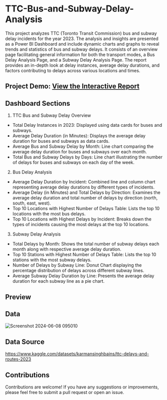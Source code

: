 # TTC-Bus-and-Subway-Delay-Analysis

This project analyzes TTC (Toronto Transit Commission)  bus and subway delay incidents for the year 2023. The analysis and insights are presented as a Power BI Dashboard and include dynamic charts and graphs to reveal trends and statistics of bus and subway delays. It consists of an overview page facilitating general information for both the transport modes, a Bus Delay Analysis Page, and a Subway Delay Analysis Page. The report provides an in-depth look at delay instances, average delay durations, and factors contributing to delays across various locations and times.

## Project Demo: [View the Interactive Report](https://app.powerbi.com/view?r=eyJrIjoiZDM1NTE1YTUtODZjYi00M2U2LWJkNGEtOWU3M2QzNDU5YmJhIiwidCI6ImE4ZWVjMjgxLWFhYTMtNGRhZS1hYzliLTlhMzk4YjkyMTVlNyIsImMiOjN9)

## Dashboard Sections

1. TTC Bus and Subway Delay Overview
- Total Delay Instances in 2023: Displayed using data cards for buses and subways.
- Average Delay Duration (in Minutes): Displays the average delay duration for buses and subways as data cards.
- Average Bus and Subway Delay by Month: Line chart comparing the average delay duration for buses and subways over each month.
- Total Bus and Subway Delays by Days: Line chart illustrating the number of delays for buses and subways on each day of the week.

2. Bus Delay Analysis
- Average Delay Duration by Incident: Combined line and column chart representing average delay durations by different types of incidents.
- Average Delay (in Minutes) and Total Delays by Direction: Examines the average delay duration and total number of delays by direction (north, south, east, west).
- Top 10 Locations with Highest Number of Delays Table: Lists the top 10 locations with the most bus delays.
- Top 10 Locations with Highest Delays by Incident: Breaks down the types of incidents causing the most delays at the top 10 locations.

3. Subway Delay Analysis
- Total Delays by Month: Shows the total number of subway delays each month along with respective average delay duration.
- Top 10 Stations with Highest Number of Delays Table: Lists the top 10 stations with the most subway delays.
- Number of Delays by Subway Line: Donut Chart displaying the percentage distribution of delays across different subway lines.
- Average Subway Delay Duration by Line: Presents the average delay duration for each subway line as a pie chart.

## Preview



## Data

![Screenshot 2024-06-08 095010](https://github.com/Dhruvi111/TTC-Bus-and-Subway-Delay-Analysis/assets/121675002/ae610ce3-a942-48c0-8b30-991fb5997849)

## Data Source
https://www.kaggle.com/datasets/karmansinghbains/ttc-delays-and-routes-2023

## Contributions
Contributions are welcome! If you have any suggestions or improvements, please feel free to submit a pull request or open an issue.

